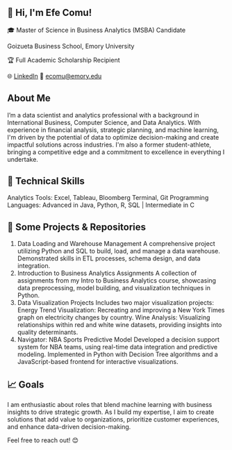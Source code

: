 ## 👋 Hi, I'm Efe Comu!
🎓 Master of Science in Business Analytics (MSBA) Candidate

Goizueta Business School, Emory University

🏆 Full Academic Scholarship Recipient

🌐 [LinkedIn](https://www.linkedin.com/in/efe-comu-a6a837210/)
📧 ecomu@emory.edu

## About Me
I’m a data scientist and analytics professional with a background in International Business, Computer Science, and Data Analytics. With experience in financial analysis, strategic planning, and machine learning, I'm driven by the potential of data to optimize decision-making and create impactful solutions across industries. I'm also a former student-athlete, bringing a competitive edge and a commitment to excellence in everything I undertake.

## 🔧 Technical Skills
Analytics Tools: Excel, Tableau, Bloomberg Terminal, Git
Programming Languages: Advanced in Java, Python, R, SQL | Intermediate in C

## 🧩 Some Projects & Repositories
1. Data Loading and Warehouse Management
A comprehensive project utilizing Python and SQL to build, load, and manage a data warehouse. Demonstrated skills in ETL processes, schema design, and data integration.
2. Introduction to Business Analytics Assignments
A collection of assignments from my Intro to Business Analytics course, showcasing data preprocessing, model building, and visualization techniques in Python.
3. Data Visualization Projects
Includes two major visualization projects:
Energy Trend Visualization: Recreating and improving a New York Times graph on electricity changes by country.
Wine Analysis: Visualizing relationships within red and white wine datasets, providing insights into quality determinants.
4. Navigator: NBA Sports Predictive Model
Developed a decision support system for NBA teams, using real-time data integration and predictive modeling. Implemented in Python with Decision Tree algorithms and a JavaScript-based frontend for interactive visualizations.

## 📈 Goals
I am enthusiastic about roles that blend machine learning with business insights to drive strategic growth. As I build my expertise, I aim to create solutions that add value to organizations, prioritize customer experiences, and enhance data-driven decision-making.

Feel free to reach out! 😊
